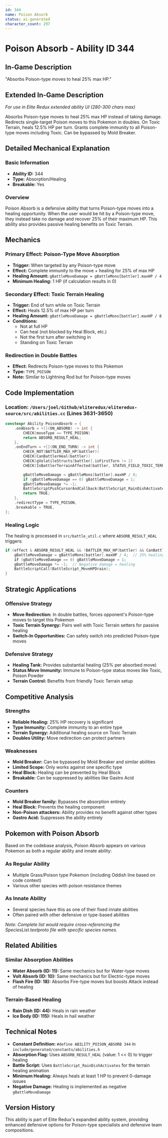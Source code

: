 ```yaml
---
id: 344
name: Poison Absorb
status: ai-generated
character_count: 297
---
```


# Poison Absorb - Ability ID 344

## In-Game Description
"Absorbs Poison-type moves to heal 25% max HP."

## Extended In-Game Description
*For use in Elite Redux extended ability UI (280-300 chars max)*

Absorbs Poison-type moves to heal 25% max HP instead of taking damage. Redirects single-target Poison moves to this Pokemon in doubles. On Toxic Terrain, heals 12.5% HP per turn. Grants complete immunity to all Poison-type moves including Toxic. Can be bypassed by Mold Breaker.

## Detailed Mechanical Explanation

### Basic Information
- **Ability ID:** 344  
- **Type:** Absorption/Healing  
- **Breakable:** Yes

### Overview

Poison Absorb is a defensive ability that turns Poison-type moves into a healing opportunity. When the user would be hit by a Poison-type move, they instead take no damage and recover 25% of their maximum HP. This ability also provides passive healing benefits on Toxic Terrain.

## Mechanics

### Primary Effect: Poison-Type Move Absorption
- **Trigger:** When targeted by any Poison-type move
- **Effect:** Complete immunity to the move + healing for 25% of max HP
- **Healing Amount:** `gBattleMoveDamage = gBattleMons[battler].maxHP / 4`
- **Minimum Healing:** 1 HP (if calculation results in 0)

### Secondary Effect: Toxic Terrain Healing
- **Trigger:** End of turn while on Toxic Terrain
- **Effect:** Heals 12.5% of max HP per turn
- **Healing Amount:** `gBattleMoveDamage = gBattleMons[battler].maxHP / 8`
- **Conditions:** 
  - Not at full HP
  - Can heal (not blocked by Heal Block, etc.)
  - Not the first turn after switching in
  - Standing on Toxic Terrain

### Redirection in Double Battles
- **Effect:** Redirects Poison-type moves to this Pokemon
- **Type:** `TYPE_POISON`
- **Note:** Similar to Lightning Rod but for Poison-type moves

## Code Implementation

### Location: `/Users/joel/Github/eliteredux/eliteredux-source/src/abilities.cc` (Lines 3631-3650)

```cpp
constexpr Ability PoisonAbsorb = {
    .onAbsorb = +[](ON_ABSORB) -> int {
        CHECK(moveType == TYPE_POISON)
        return ABSORB_RESULT_HEAL;
    },
    .onEndTurn = +[](ON_END_TURN) -> int {
        CHECK_NOT(BATTLER_MAX_HP(battler))
        CHECK(CanBattlerHeal(battler))
        CHECK(gVolatileStructs[battler].isFirstTurn != 2)
        CHECK(IsBattlerTerrainAffected(battler, STATUS_FIELD_TOXIC_TERRAIN))

        gBattleMoveDamage = gBattleMons[battler].maxHP / 8;
        if (gBattleMoveDamage == 0) gBattleMoveDamage = 1;
        gBattleMoveDamage *= -1;
        BattleScriptPushCursorAndCallback(BattleScript_RainDishActivates);
        return TRUE;
    },
    .redirectType = TYPE_POISON,
    .breakable = TRUE,
};
```

### Healing Logic

The healing is processed in `src/battle_util.c` where `ABSORB_RESULT_HEAL` triggers:

```cpp
if (effect & ABSORB_RESULT_HEAL && !BATTLER_MAX_HP(battler) && CanBattlerHeal(battler)) {
    gBattleMoveDamage = gBattleMons[battler].maxHP / 4;  // 25% healing
    if (gBattleMoveDamage == 0) gBattleMoveDamage = 1;
    gBattleMoveDamage *= -1;  // Negative damage = healing
    BattleScriptCall(BattleScript_MoveHPDrain);
}
```

## Strategic Applications

### Offensive Strategy
- **Move Redirection:** In double battles, forces opponent's Poison-type moves to target this Pokemon
- **Toxic Terrain Synergy:** Pairs well with Toxic Terrain setters for passive healing
- **Switch-In Opportunities:** Can safely switch into predicted Poison-type moves

### Defensive Strategy
- **Healing Tank:** Provides substantial healing (25% per absorbed move)
- **Status Move Immunity:** Immune to Poison-type status moves like Toxic, Poison Powder
- **Terrain Control:** Benefits from friendly Toxic Terrain setup

## Competitive Analysis

### Strengths
- **Reliable Healing:** 25% HP recovery is significant
- **Type Immunity:** Complete immunity to an entire type
- **Terrain Synergy:** Additional healing source on Toxic Terrain
- **Doubles Utility:** Move redirection can protect partners

### Weaknesses
- **Mold Breaker:** Can be bypassed by Mold Breaker and similar abilities
- **Limited Scope:** Only works against one specific type
- **Heal Block:** Healing can be prevented by Heal Block
- **Breakable:** Can be suppressed by abilities like Gastro Acid

### Counters
- **Mold Breaker family:** Bypasses the absorption entirely
- **Heal Block:** Prevents the healing component
- **Non-Poison attackers:** Ability provides no benefit against other types
- **Gastro Acid:** Suppresses the ability entirely

## Pokemon with Poison Absorb

Based on the codebase analysis, Poison Absorb appears on various Pokemon as both a regular ability and innate ability:

### As Regular Ability
- Multiple Grass/Poison type Pokemon (including Oddish line based on code context)
- Various other species with poison resistance themes

### As Innate Ability  
- Several species have this as one of their fixed innate abilities
- Often paired with other defensive or type-based abilities

*Note: Complete list would require cross-referencing the SpeciesList.textproto file with specific species names.*

## Related Abilities

### Similar Absorption Abilities
- **Water Absorb (ID: 11):** Same mechanics but for Water-type moves
- **Volt Absorb (ID: 10):** Same mechanics but for Electric-type moves
- **Flash Fire (ID: 18):** Absorbs Fire-type moves but boosts Attack instead of healing

### Terrain-Based Healing
- **Rain Dish (ID: 44):** Heals in rain weather
- **Ice Body (ID: 115):** Heals in hail weather

## Technical Notes

- **Constant Definition:** `#define ABILITY_POISON_ABSORB 344` in `include/generated/constants/abilities.h`
- **Absorption Flag:** Uses `ABSORB_RESULT_HEAL` (value: 1 << 0) to trigger healing
- **Battle Script:** Uses `BattleScript_RainDishActivates` for the terrain healing animation
- **Minimum Healing:** Always heals at least 1 HP to prevent 0-damage issues
- **Negative Damage:** Healing is implemented as negative `gBattleMoveDamage`

## Version History

This ability is part of Elite Redux's expanded ability system, providing enhanced defensive options for Poison-type specialists and defensive team compositions.